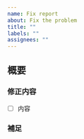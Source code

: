 ```yaml
---
name: Fix report
about: Fix the problem
title: ""
labels: ""
assignees: ""
---
```


## 概要

### 修正内容

- [ ] 内容

### 補足
